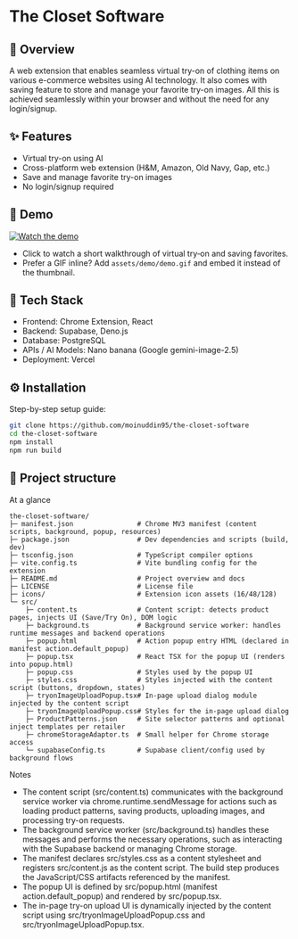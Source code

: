 # The Closet Software

## 🚀 Overview

A web extension that enables seamless virtual try-on of clothing items on various e-commerce websites using AI technology. It also comes with saving feature to store and manage your favorite try-on images. All this is achieved seamlessly within your browser and without the need for any login/signup.

## ✨ Features

- Virtual try-on using AI
- Cross-platform web extension (H&M, Amazon, Old Navy, Gap, etc.)
- Save and manage favorite try-on images
- No login/signup required

## 🎥 Demo

[![Watch the demo](assets/demo/demo-thumb.png)](https://youtu.be/your-video-id)

- Click to watch a short walkthrough of virtual try‑on and saving favorites.
- Prefer a GIF inline? Add `assets/demo/demo.gif` and embed it instead of the thumbnail.

## 🧠 Tech Stack

- Frontend: Chrome Extension, React
- Backend: Supabase, Deno.js
- Database: PostgreSQL
- APIs / AI Models: Nano banana (Google gemini-image-2.5)
- Deployment: Vercel

## ⚙️ Installation

Step-by-step setup guide:

```bash
git clone https://github.com/moinuddin95/the-closet-software
cd the-closet-software
npm install
npm run build
```

## 📁 Project structure

At a glance

```
the-closet-software/
├─ manifest.json                # Chrome MV3 manifest (content scripts, background, popup, resources)
├─ package.json                 # Dev dependencies and scripts (build, dev)
├─ tsconfig.json                # TypeScript compiler options
├─ vite.config.ts               # Vite bundling config for the extension
├─ README.md                    # Project overview and docs
├─ LICENSE                      # License file
├─ icons/                       # Extension icon assets (16/48/128)
└─ src/
	├─ content.ts               # Content script: detects product pages, injects UI (Save/Try On), DOM logic
	├─ background.ts            # Background service worker: handles runtime messages and backend operations
	├─ popup.html               # Action popup entry HTML (declared in manifest action.default_popup)
	├─ popup.tsx                # React TSX for the popup UI (renders into popup.html)
	├─ popup.css                # Styles used by the popup UI
	├─ styles.css               # Styles injected with the content script (buttons, dropdown, states)
	├─ tryonImageUploadPopup.tsx# In-page upload dialog module injected by the content script
	├─ tryonImageUploadPopup.css# Styles for the in-page upload dialog
	├─ ProductPatterns.json     # Site selector patterns and optional inject templates per retailer
	├─ chromeStorageAdaptor.ts  # Small helper for Chrome storage access
	└─ supabaseConfig.ts        # Supabase client/config used by background flows
```

Notes

- The content script (src/content.ts) communicates with the background service worker via chrome.runtime.sendMessage for actions such as loading product patterns, saving products, uploading images, and processing try-on requests.
- The background service worker (src/background.ts) handles these messages and performs the necessary operations, such as interacting with the Supabase backend or managing Chrome storage.
- The manifest declares src/styles.css as a content stylesheet and registers src/content.js as the content script. The build step produces the JavaScript/CSS artifacts referenced by the manifest.
- The popup UI is defined by src/popup.html (manifest action.default_popup) and rendered by src/popup.tsx.
- The in-page try-on upload UI is dynamically injected by the content script using src/tryonImageUploadPopup.css and src/tryonImageUploadPopup.tsx.
